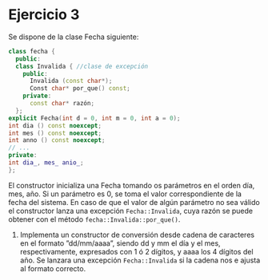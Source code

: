 # Ejercicio 3
Se dispone de la clase Fecha siguiente:
```C++
class fecha {
  public:
  class Invalida { //clase de excepción
    public:
      Invalida (const char*);
      Const char* por_que() const;
    private:
      const char* razón;
  };
explicit Fecha(int d = 0, int m = 0, int a = 0);
int dia () const noexcept;
int mes () const noexcept;
int anno () const noexcept;
// ...
private:
int dia_, mes_ anio_;
};
```
El constructor inicializa una Fecha tomando os parámetros en el orden día, mes,
año. Si un parámetro es 0, se toma el valor correspondiente de la fecha del
sistema. En caso de que el valor de algún parámetro no sea válido el constructor
lanza una excepción `Fecha::Invalida`, cuya razón se puede obtener con el
método `fecha::Invalida::por_que()`.
1. Implementa un constructor de conversión desde cadena de caracteres en el
formato ”dd/mm/aaaa”, siendo dd y mm el día y el mes, respectivamente,
expresados con 1 ó 2 dígitos, y aaaa los 4 dígitos del año. Se lanzara una excepción
`Fecha::Invalida` si la cadena nos e ajusta al formato correcto.

